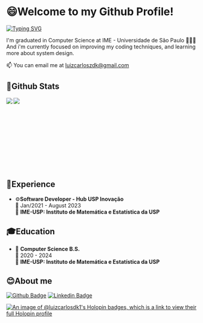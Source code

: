# 😄Welcome to my Github Profile!

[![Typing SVG](https://readme-typing-svg.herokuapp.com?font=Fira+Code&pause=1000&width=435&lines=Hi!+%F0%9F%98%8AI'm+Luiz+Carlos;Welcome+to+my+GitHub+Profile%F0%9F%91%A8%F0%9F%8F%BC%E2%80%8D%F0%9F%92%BB)](https://git.io/typing-svg)

I'm graduated in Computer Science at IME - Universidade de São Paulo 🧑🏼‍🎓 And i'm currently focused on improving my coding techniques, and learning more about
system design.

📫 You can email me at [luizcarloszdk@gmail.com](mailto:luizcarloszdk@gmail.com)

## 🌟Github Stats

<a href="https://github-readme-stats.vercel.app/api?username=luizcarlosdk&show_icons=true&hide_border=true&theme=merco">
  <img align="left" src="https://github-readme-stats.vercel.app/api?username=luizcarlosdk&show_icons=true&hide_border=true&theme=midnight-purple" />
</a>

<a href="https://github-readme-stats.vercel.app/api/top-langs/?username=luizcarlosdk&show_icons=true&hide_border=true">
  <img align="left" src="https://github-readme-stats.vercel.app/api/top-langs/?username=luizcarlosdk&show_icons=true&hide_border=true&theme=midnight-purple" />
</a>

</br>
</br>
</br>
</br>
</br>
</br>
</br>
</br>
</br>
</br>
</br>

## 🌱Experience

- ⚙️**Software Developer - Hub USP Inovação**\
📆 Jan/2021 - August 2023\
📍 **IME-USP: Instituto de Matemática e Estatística da USP**

## 🎓Education

- 📖 **Computer Science B.S.**\
📆 2020 - 2024\
📍 **IME-USP: Instituto de Matemática e Estatística da USP**

## 😊About me

[![Github Badge](https://img.shields.io/badge/-Github-000?style=flat-square&logo=Github&logoColor=white&link=link_do_seu_perfil_no_github)](https://github.com/luizcarlosdk)
[![Linkedin Badge](https://img.shields.io/badge/-LinkedIn-blue?style=flat-square&logo=Linkedin&logoColor=white&link=link_do_seu_perfil_no_linkedin)](https://www.linkedin.com/in/luizcarlosdk/)


[![An image of @luizcarlosdk1's Holopin badges, which is a link to view their full Holopin profile](https://holopin.me/luizcarlosdk1)](https://holopin.io/@luizcarlosdk1)

